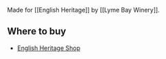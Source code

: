 Made for [[English Heritage]] by [[Lyme Bay Winery]].

## Where to buy

- [English Heritage Shop](https://www.awin1.com/cread.php?awinmid=5926&awinaffid=333769&ued=https%3A%2F%2Fwww.english-heritageshop.org.uk%2Fenglish-heritage-ginger-mead)
